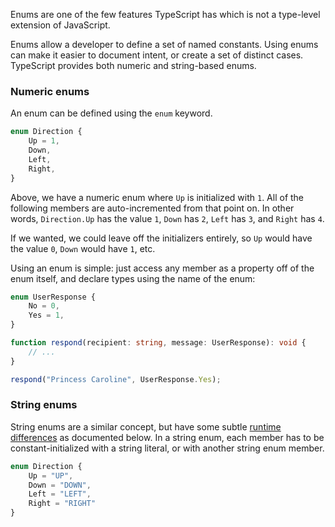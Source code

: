 Enums are one of the few features TypeScript has which is not a type-level extension of JavaScript.

Enums allow a developer to define a set of named constants. Using enums can make it easier to document intent, or create a set of distinct cases. TypeScript provides both numeric and string-based enums.

### Numeric enums
An enum can be defined using the `enum` keyword.

```ts
enum Direction {
	Up = 1,
	Down,
	Left,
	Right,
}
```

Above, we have a numeric enum where `Up` is initialized with `1`. All of the following members are auto-incremented from that point on. In other words, `Direction.Up` has the value `1`, `Down` has `2`, `Left` has `3`, and `Right` has `4`.

If we wanted, we could leave off the initializers entirely, so `Up` would have the value `0`, `Down` would have `1`, etc.

Using an enum is simple: just access any member as a property off of the enum itself, and declare types using the name of the enum:

```ts
enum UserResponse {
	No = 0,
	Yes = 1,
}

function respond(recipient: string, message: UserResponse): void {
	// ...
}

respond("Princess Caroline", UserResponse.Yes);
```

### String enums
String enums are a similar concept, but have some subtle [runtime differences](https://www.typescriptlang.org/docs/handbook/enums.html#enums-at-runtime) as documented below. In a string enum, each member has to be constant-initialized with a string literal, or with another string enum member.

```ts
enum Direction {
	Up = "UP",
	Down = "DOWN",
	Left = "LEFT",
	Right = "RIGHT"
}
```
